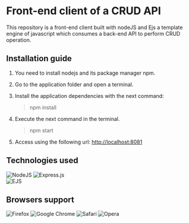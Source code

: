 # Front-end client of a CRUD API

This repository is a front-end client built with nodeJS and Ejs a template engine of javascript which consumes a back-end API to perform CRUD operation.

## Installation guide

1. You need to install nodejs and its package manager npm.

2. Go to the application folder and open a terminal.

5. Install the application dependencies with the next command:
    >npm install

6. Execute the next command in the terminal.
    >npm start

7. Access using the following url: <a href="http://localhost:8081" target="__blank">http://localhost:8081</a>

## Technologies used

![NodeJS](https://img.shields.io/badge/node.js-6DA55F?style=for-the-badge&logo=node.js&logoColor=white)
![Express.js](https://img.shields.io/badge/express.js-%23404d59.svg?style=for-the-badge&logo=express&logoColor=%2361DAFB)
<br/>
![EJS](https://img.shields.io/static/v1?label=EJS&message=Javascript%20Template%20Engine&color=green)

## Browsers support

![Firefox](https://img.shields.io/badge/Firefox-FF7139?style=for-the-badge&logo=Firefox-Browser&logoColor=white)
![Google Chrome](https://img.shields.io/badge/Google%20Chrome-4285F4?style=for-the-badge&logo=GoogleChrome&logoColor=white)
![Safari](https://img.shields.io/badge/Safari-000000?style=for-the-badge&logo=Safari&logoColor=white)
![Opera](https://img.shields.io/badge/Opera-FF1B2D?style=for-the-badge&logo=Opera&logoColor=white)

